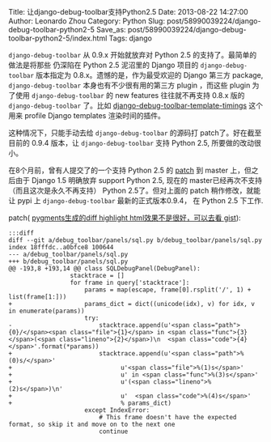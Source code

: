 Title: 让django-debug-toolbar支持Python2.5
Date: 2013-08-22 14:27:00
Author: Leonardo Zhou
Category: Python
Slug: post/58990039224/django-debug-toolbar-python2-5
Save_as: post/58990039224/django-debug-toolbar-python2-5/index.html
Tags: django

`django-debug-toolbar` 从 0.9.x 开始就放弃对 Python 2.5 的支持了。最简单的做法是将那些 仍深陷在 Python 2.5 泥沼里的 Django 项目的 `django-debug-toolbar` 版本指定为 0.8.x。遗憾的是，作为最受欢迎的 Django 第三方 package, `django-debug-toolbar` 本身也有不少很有用的第三方 plugin ，而这些 plugin 为了使用 `django-debug-toolbar` 的 new features 往往就不再支持 0.8.x 版的 `django-debug-toolbar` 了。比如 [django-debug-toolbar-template-timings][] 这个用来 profile Django templates 渲染时间的插件。


这种情况下，只能手动去给 `django-debug-toolbar` 的源码打 patch了。好在截至目前的 0.9.4 版本，让 `django-debug-toolbar` 支持 Python 2.5, 所要做的改动很小。

在8个月前，曾有人提交了的一个支持 Python 2.5 的 [patch][] 到 master 上，但之后由于 Django 1.5 明确放弃 support Python 2.5, 现在的 master已经再次不支持（而且这次是永久不再支持） Python 2.5了。但对上面的 patch 稍作修改，就能让 pypi 上 `django-debug-toolbar` 最新的正式版本0.9.4， 在 Python 2.5 下工作.

patch( [pygments生成的diff highlight html效果不是很好，可以去看 gist][]):

    :::diff
    diff --git a/debug_toolbar/panels/sql.py b/debug_toolbar/panels/sql.py
    index 18fffdc..a0bfce8 100644
    --- a/debug_toolbar/panels/sql.py
    +++ b/debug_toolbar/panels/sql.py
    @@ -193,8 +193,14 @@ class SQLDebugPanel(DebugPanel):
                     stacktrace = []
                     for frame in query['stacktrace']:
                         params = map(escape, frame[0].rsplit('/', 1) + list(frame[1:]))
    +                    params_dict = dict((unicode(idx), v) for idx, v in enumerate(params))
                         try:
    -                        stacktrace.append(u'<span class="path">{0}/</span><span class="file">{1}</span> in <span class="func">{3}</span>(<span class="lineno">{2}</span>)\n  <span class="code">{4}</span>'.format(*params))
    +                        stacktrace.append(u'<span class="path">%(0)s/</span>'
    +                              u'<span class="file">%(1)s</span>'
    +                              u' in <span class="func">%(3)s</span>'
    +                              u'(<span class="lineno">%(2)s</span>)\n'
    +                              u'  <span class="code">%(4)s</span>'
    +                              % params_dict)
                         except IndexError:
                             # This frame doesn't have the expected format, so skip it and move on to the next one
                             continue

  [django-debug-toolbar-template-timings]: https://github.com/orf/django-debug-toolbar-template-timings
  [patch]: https://github.com/django-debug-toolbar/django-debug-toolbar/commit/3013b5a6e4c682004207e944ebea172a39e52e8c
  [pygments生成的diff highlight html效果不是很好，可以去看 gist]: https://gist.github.com/glasslion/6303816
